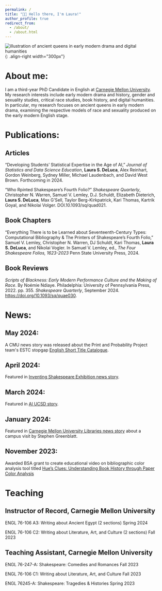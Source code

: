 ```yaml
---
permalink: /
title: "👋🏻 Hello there, I'm Laura!"
author_profile: true
redirect_from: 
  - /about/
  - /about.html
---
```

![illustration of ancient queens in early modern drama and digital humanities](https://laurasdeluca.github.io/images/ancientqueens.webp){: .align-right width="300px"}

# About me:

I am a third-year PhD Candidate in English at [Carnegie Mellon University](https://www.cmu.edu/dietrich/english/about-us/phds/bios/laura-deluca.html). My research interests include early modern drama and history, gender and sexuality studies, critical race studies, book history, and digital humanities. In particular, my research focuses on ancient queens in early modern drama, examining the respective models of race and sexuality produced on the early modern English stage. 

# Publications:

## Articles

“Developing Students’ Statistical Expertise in the Age of AI,” *Journal of Statistics and Data Science Education*, **Laura S. DeLuca**, Alex Reinhart, Gordon Weinberg, Sydney Miller, Michael Laudenbach, and David West Brown. Forthcoming in 2024.

“Who Rpinted Shakespeare’s Fourth Folio?” *Shakespeare Quarterly*, Christopher N. Warren, Samuel V. Lemley, D.J. Schuldt, Elizabeth Dieterich, **Laura S. DeLuca**, Max G’Sell, Taylor Berg-Kirkpatrick, Kari Thomas, Kartrik Goyal, and Nikolai Volger. DOI.10.1093/sq/quad021.

## Book Chapters

“Everything There is to be Learned about Seventeenth-Century Types: Computational Bibliography & The Printers of Shakespeare’s Fourth Folio,” Samuel V. Lemley, Christopher N. Warren, DJ Schuldt, Kari Thomas, **Laura S. DeLuca**, and Nikolai Vogler. In Samuel V. Lemley, ed., *The Four Shakespeare Folios, 1623-2023* Penn State University Press, 2024. 

## Book Reviews

*Scripts of Blackness: Early Modern Performance Culture and the Making of Race*. By Noémie
Ndiaye. Philadelphia: University of Pennsylvania Press, 2022. pp. 355. *Shakespeare Quarterly*, September 2024. https://doi.org/10.1093/sq/quae030.

# News:

## May 2024: 
A CMU news story was released about the Print and Probability Project team's ESTC stopgap [English Short Title Catalogue](https://library.cmu.edu/about/news/2024-05/english-short-title-catalogue).

## April 2024: 
Featured in [Inventing Shakespeare Exhibition news story](https://www.library.cmu.edu/about/exhibits/inventing-shakespeare).

## March 2024: 
Featured in [AI UCSD story](https://ai.ucsd.edu/node/31).

## January 2024: 
Featured in [Carnegie Mellon University Libraries news story](https://www.library.cmu.edu/about/news/2023-12/stephen-greenblatt-shakespeare-lecture) about a campus visit by Stephen Greenblatt.

## November 2023: 
Awarded BSA grant to create educational video on bibliographic color analysis tool titled [Hue’s Clues: Understanding Book History through Paper Color Analysis](https://www.youtube.com/watch?v=OOJCXt-MNMw)

# Teaching 

## Instructor of Record, Carnegie Mellon University  

ENGL 76-106 A3: Writing about Ancient Egypt  (2 sections)                                                   Spring 2024

ENGL 76-106 C2: Writing about Literature, Art, and Culture (2 sections)                                                     Fall 2023

## Teaching Assistant, Carnegie Mellon University

ENGL 76-247-A: Shakespeare: Comedies and Romances                                                      Fall 2023

ENGL 76-106 C1: Writing about Literature, Art, and Culture    Fall 2023

ENGL 76245-A: Shakespeare: Tragedies & Histories           Spring 2023
